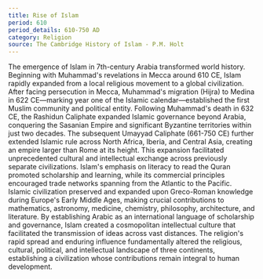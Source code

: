 ```yaml
---
title: Rise of Islam
period: 610
period_details: 610-750 AD
category: Religion
source: The Cambridge History of Islam - P.M. Holt
---
```

The emergence of Islam in 7th-century Arabia transformed world history. Beginning with Muhammad's revelations in Mecca around 610 CE, Islam rapidly expanded from a local religious movement to a global civilization. After facing persecution in Mecca, Muhammad's migration (Hijra) to Medina in 622 CE—marking year one of the Islamic calendar—established the first Muslim community and political entity. Following Muhammad's death in 632 CE, the Rashidun Caliphate expanded Islamic governance beyond Arabia, conquering the Sasanian Empire and significant Byzantine territories within just two decades. The subsequent Umayyad Caliphate (661-750 CE) further extended Islamic rule across North Africa, Iberia, and Central Asia, creating an empire larger than Rome at its height. This expansion facilitated unprecedented cultural and intellectual exchange across previously separate civilizations. Islam's emphasis on literacy to read the Quran promoted scholarship and learning, while its commercial principles encouraged trade networks spanning from the Atlantic to the Pacific. Islamic civilization preserved and expanded upon Greco-Roman knowledge during Europe's Early Middle Ages, making crucial contributions to mathematics, astronomy, medicine, chemistry, philosophy, architecture, and literature. By establishing Arabic as an international language of scholarship and governance, Islam created a cosmopolitan intellectual culture that facilitated the transmission of ideas across vast distances. The religion's rapid spread and enduring influence fundamentally altered the religious, cultural, political, and intellectual landscape of three continents, establishing a civilization whose contributions remain integral to human development. 
